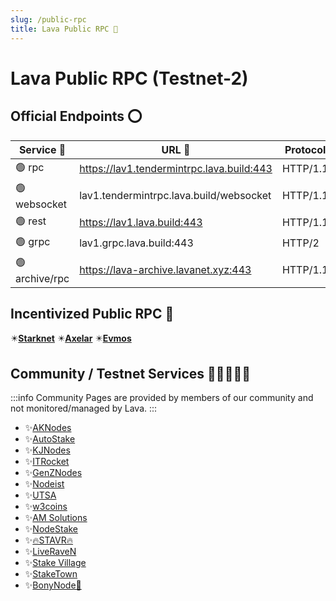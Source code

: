 ```yaml
---
slug: /public-rpc
title: Lava Public RPC 🌋
---
```


# Lava Public RPC (Testnet-2)

## Official Endpoints ⭕

| Service 🔌 | URL 🔗 | Protocol |
|--------|-------|-------- |
| 🟢 rpc | <https://lav1.tendermintrpc.lava.build:443>    | HTTP/1.1 |
| 🟢 websocket | lav1.tendermintrpc.lava.build/websocket    | HTTP/1.1 |
| 🟢 rest | <https://lav1.lava.build:443>    | HTTP/1.1 |
| 🟢 grpc | lav1.grpc.lava.build:443 |    HTTP/2 |
| 🟢 archive/rpc | <https://lava-archive.lavanet.xyz:443> |    HTTP/1.1 |

## Incentivized Public RPC 💫

✴️[**Starknet**](https://www.lavanet.xyz/get-started/starknet?utm_source=public-rpc-page&utm_medium=docs&utm_campaign=starknet-iprpc-dev)
✴️[**Axelar**](https://www.lavanet.xyz/get-started/axelar?utm_source=public-rpc-page&utm_medium=docs&utm_campaign=axelar-iprpc-dev)
✴️[**Evmos**](https://www.lavanet.xyz/get-started/evmos?utm_source=public-rpc-page&utm_medium=docs&utm_campaign=evmos-iprpc-dev)

## Community / Testnet Services 🧑🏾‍🤝‍🧑🏾

:::info
Community Pages are provided by members of our community and not monitored/managed by Lava.
:::

- ✨[AKNodes](https://services.aknodes.com/lava)
- ✨[AutoStake](https://autostake.com/networks/testnets/lava/#services)
- ✨[KJNodes](https://services.kjnodes.com/testnet/lava/)
- ✨[ITRocket](https://itrocket.net/services/testnet/lava/)
- ✨[GenZNodes](https://genznodes.dev/testnet_services/#lava)
- ✨[Nodeist](https://nodeist.net/Lava/)
- ✨[UTSA](https://utsa.gitbook.io/services/testnet/lava-network)
- ✨[w3coins](https://services.w3coins.io/testnet/lava-network)
- ✨[AM Solutions](https://www.theamsolutions.info/lava-network)
- ✨[NodeStake](https://nodestake.top/lava/)
- ✨[🔥STAVR🔥](https://github.com/obajay/StateSync-snapshots/tree/main/Projects/Lava)
- ✨[LiveRaveN](https://services.liveraven.net/cosmos-testnets/lava-network)
- ✨[Stake Village](https://stakevillage.net/en/lava-testnet2/endpoint.php)
- ✨[StakeTown](https://services.stake-town.com/home/testnet/lava/public-api)
- ✨[BonyNode💚](https://services.bonynode.online/testnet/lava/public-rpc-api)
